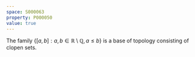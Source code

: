 ```yaml
---
space: S000063
property: P000050
value: true
---
```


The family $\{ [a,b]: a,b\in\mathbb R\setminus\mathbb Q, a\leq b\}$
is a base of topology consisting of clopen sets.
